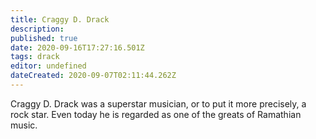 ```yaml
---
title: Craggy D. Drack
description: 
published: true
date: 2020-09-16T17:27:16.501Z
tags: drack
editor: undefined
dateCreated: 2020-09-07T02:11:44.262Z
---
```


Craggy D. Drack was a superstar musician, or to put it more precisely, a rock star. Even today he is regarded as one of the greats of Ramathian music.